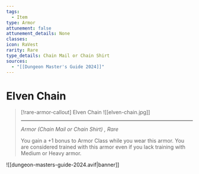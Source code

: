 ```yaml
---
tags:
  - Item
type: Armor
attunement: false
attunement_details: None
classes: 
icon: RaVest
rarity: Rare
type_details: Chain Mail or Chain Shirt
sources:
  - "[[Dungeon Master's Guide 2024]]"
---
```

# Elven Chain
>[!rare-armor-callout] Elven Chain
>![[elven-chain.jpg]]
>
>-  - -
>_Armor (Chain Mail or Chain Shirt) , Rare_
>
>You gain a +1 bonus to Armor Class while you wear this armor. You are considered trained with this armor even if you lack training with Medium or Heavy armor.
>


![[dungeon-masters-guide-2024.avif|banner]]